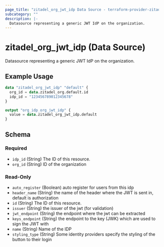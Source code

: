 ```yaml
---
page_title: "zitadel_org_jwt_idp Data Source - terraform-provider-zitadel"
subcategory: ""
description: |-
  Datasource representing a generic JWT IdP on the organization.
---
```


# zitadel_org_jwt_idp (Data Source)

Datasource representing a generic JWT IdP on the organization.

## Example Usage

```terraform
data "zitadel_org_jwt_idp" "default" {
  org_id = data.zitadel_org.default.id
  idp_id = "123456789012345678"
}

output "org_idp_org_jwt_idp" {
  value = data.zitadel_org_jwt_idp.default
}
```

<!-- schema generated by tfplugindocs -->
## Schema

### Required

- `idp_id` (String) The ID of this resource.
- `org_id` (String) ID of the organization

### Read-Only

- `auto_register` (Boolean) auto register for users from this idp
- `header_name` (String) the name of the header where the JWT is sent in, default is authorization
- `id` (String) The ID of this resource.
- `issuer` (String) the issuer of the jwt (for validation)
- `jwt_endpoint` (String) the endpoint where the jwt can be extracted
- `keys_endpoint` (String) the endpoint to the key (JWK) which are used to sign the JWT with
- `name` (String) Name of the IDP
- `styling_type` (String) Some identity providers specify the styling of the button to their login